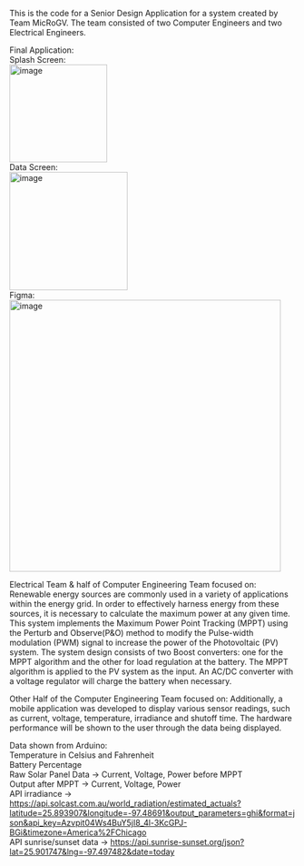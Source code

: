 This is the code for a Senior Design Application for a system created by Team MicRoGV.
The team consisted of two Computer Engineers and two Electrical Engineers.

Final Application:
<br>
Splash Screen:
<br>
<img width="172" alt="image" src="https://github.com/lesli-dani/SD_Application/assets/72846459/eff944f1-6bce-4132-99d0-1d5f8ce3593c">
<br>
Data Screen:
<br>
<img width="208" alt="image" src="https://github.com/lesli-dani/SD_Application/assets/72846459/beec1512-c2be-4176-a913-c881e465db38">
<br>
Figma:
<br>
<img width="478" alt="image" src="https://github.com/lesli-dani/SD_Application/assets/72846459/95ab4d83-8a3d-4d28-9134-f9b7f48a5dd3">

Electrical Team & half of Computer Engineering Team focused on:
Renewable energy sources are commonly used in a variety of applications within the energy grid. 
In order to effectively harness energy from these sources, it is necessary to calculate the maximum power at any given time. 
This system implements the Maximum Power Point Tracking (MPPT) using the Perturb and Observe(P&O) method to modify the 
Pulse-width modulation (PWM) signal to increase the power of the Photovoltaic (PV) system. The system design consists of 
two Boost converters: one for the MPPT algorithm and the other for load regulation at the battery. The MPPT algorithm is 
applied to the PV system as the input. An AC/DC converter with a voltage regulator will charge the battery when necessary. 

Other Half of the Computer Engineering Team focused on:
Additionally, a mobile application was developed to display various sensor readings, such as current, voltage, temperature, 
irradiance and shutoff time. The hardware performance will be shown to the user through the data being displayed.

Data shown from Arduino:<br>
Temperature in Celsius and Fahrenheit<br>
Battery Percentage<br>
Raw Solar Panel Data -> Current, Voltage, Power before MPPT<br>
Output after MPPT -> Current, Voltage, Power<br>
API irradiance -> https://api.solcast.com.au/world_radiation/estimated_actuals?latitude=25.893907&longitude=-97.48691&output_parameters=ghi&format=json&api_key=Azvpit04Ws4BuY5jI8_4l-3KcGPJ-BGi&timezone=America%2FChicago
<br>API sunrise/sunset data -> https://api.sunrise-sunset.org/json?lat=25.901747&lng=-97.497482&date=today

